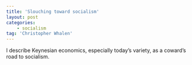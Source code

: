 ```yaml
---
title: 'Slouching toward socialism'
layout: post
categories:
    - socialism
tag: 'Christopher Whalen'
---
```


I describe Keynesian economics, especially today’s variety, as a coward’s road to socialism.